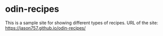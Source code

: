 # odin-recipes
This is a sample site for showing different types of recipes.
URL of the site: https://jason757.github.io/odin-recipes/
